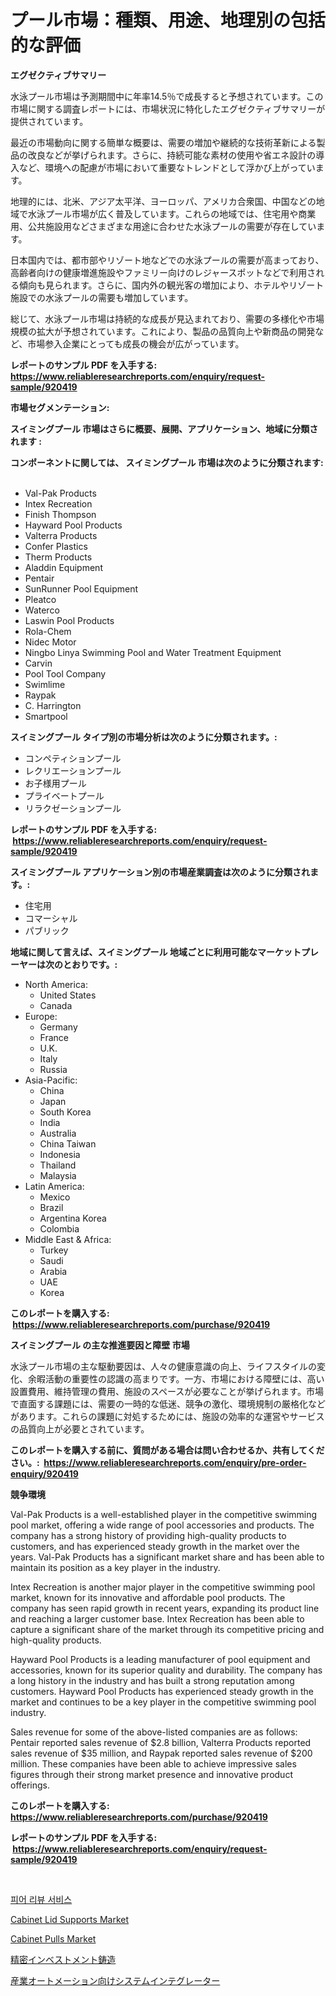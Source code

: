 <p><h1>プール市場：種類、用途、地理別の包括的な評価</h1></p><p><strong>エグゼクティブサマリー</strong></p>
<p><p>水泳プール市場は予測期間中に年率14.5％で成長すると予想されています。この市場に関する調査レポートには、市場状況に特化したエグゼクティブサマリーが提供されています。</p><p>最近の市場動向に関する簡単な概要は、需要の増加や継続的な技術革新による製品の改良などが挙げられます。さらに、持続可能な素材の使用や省エネ設計の導入など、環境への配慮が市場において重要なトレンドとして浮かび上がっています。</p><p>地理的には、北米、アジア太平洋、ヨーロッパ、アメリカ合衆国、中国などの地域で水泳プール市場が広く普及しています。これらの地域では、住宅用や商業用、公共施設用などさまざまな用途に合わせた水泳プールの需要が存在しています。</p><p>日本国内では、都市部やリゾート地などでの水泳プールの需要が高まっており、高齢者向けの健康増進施設やファミリー向けのレジャースポットなどで利用される傾向も見られます。さらに、国内外の観光客の増加により、ホテルやリゾート施設での水泳プールの需要も増加しています。</p><p>総じて、水泳プール市場は持続的な成長が見込まれており、需要の多様化や市場規模の拡大が予想されています。これにより、製品の品質向上や新商品の開発など、市場参入企業にとっても成長の機会が広がっています。</p></p>
<p><strong>レポートのサンプル PDF を入手する: <a href="https://www.reliableresearchreports.com/enquiry/request-sample/920419">https://www.reliableresearchreports.com/enquiry/request-sample/920419</a></strong></p>
<p><strong>市場セグメンテーション:</strong></p>
<p><strong> スイミングプール 市場はさらに概要、展開、アプリケーション、地域に分類されます :</strong></p>
<p><strong>コンポーネントに関しては、 スイミングプール 市場は次のように分類されます: &nbsp;</strong></p>
<p><ul><li>Val-Pak Products</li><li>Intex Recreation</li><li>Finish Thompson</li><li>Hayward Pool Products</li><li>Valterra Products</li><li>Confer Plastics</li><li>Therm Products</li><li>Aladdin Equipment</li><li>Pentair</li><li>SunRunner Pool Equipment</li><li>Pleatco</li><li>Waterco</li><li>Laswin Pool Products</li><li>Rola-Chem</li><li>Nidec Motor</li><li>Ningbo Linya Swimming Pool and Water Treatment Equipment</li><li>Carvin</li><li>Pool Tool Company</li><li>Swimlime</li><li>Raypak</li><li>C. Harrington</li><li>Smartpool</li></ul></p>
<p><strong> スイミングプール タイプ別の市場分析は次のように分類されます。:</strong></p>
<p><ul><li>コンペティションプール</li><li>レクリエーションプール</li><li>お子様用プール</li><li>プライベートプール</li><li>リラクゼーションプール</li></ul></p>
<p><strong>レポートのサンプル PDF を入手する: &nbsp;<a href="https://www.reliableresearchreports.com/enquiry/request-sample/920419">https://www.reliableresearchreports.com/enquiry/request-sample/920419</a></strong></p>
<p><strong> スイミングプール アプリケーション別の市場産業調査は次のように分類されます。:</strong></p>
<p><ul><li>住宅用</li><li>コマーシャル</li><li>パブリック</li></ul></p>
<p><strong>地域に関して言えば、スイミングプール 地域ごとに利用可能なマーケットプレーヤーは次のとおりです。:</strong></p>
<p><ul>
    <li>
        North America:
        <ul>
            <li>United States</li>
            <li>Canada</li>
        </ul>
    </li>
    <li>
        Europe:
        <ul>
            <li>Germany</li>
            <li>France</li>
            <li>U.K.</li>
            <li>Italy</li>
            <li>Russia</li>
        </ul>
    </li>
    <li>
        Asia-Pacific:
        <ul>
            <li>China</li>
            <li>Japan</li>
            <li>South Korea</li>
            <li>India</li>
            <li>Australia</li>
            <li>China Taiwan</li>
            <li>Indonesia</li>
            <li>Thailand</li>
            <li>Malaysia</li>
        </ul>
    </li>
    <li>
        Latin America:
        <ul>
            <li>Mexico</li>
            <li>Brazil</li>
            <li>Argentina Korea</li>
            <li>Colombia</li>
        </ul>
    </li>
    <li>
        Middle East & Africa:
        <ul>
            <li>Turkey</li>
            <li>Saudi</li>
            <li>Arabia</li>
            <li>UAE</li>
            <li>Korea</li>
        </ul>
    </li>
    </ul></p>
<p><strong>このレポートを購入する: &nbsp;<a href="https://www.reliableresearchreports.com/purchase/920419">https://www.reliableresearchreports.com/purchase/920419</a></strong></p>
<p><strong>スイミングプール の主な推進要因と障壁 市場</strong></p>
<p><p>水泳プール市場の主な駆動要因は、人々の健康意識の向上、ライフスタイルの変化、余暇活動の重要性の認識の高まりです。一方、市場における障壁には、高い設置費用、維持管理の費用、施設のスペースが必要なことが挙げられます。市場で直面する課題には、需要の一時的な低迷、競争の激化、環境規制の厳格化などがあります。これらの課題に対処するためには、施設の効率的な運営やサービスの品質向上が必要とされています。</p></p>
<p><strong>このレポートを購入する前に、質問がある場合は問い合わせるか、共有してください。:&nbsp; <a href="https://www.reliableresearchreports.com/enquiry/pre-order-enquiry/920419">https://www.reliableresearchreports.com/enquiry/pre-order-enquiry/920419</a></strong></p>
<p><strong>競争環境</strong></p>
<p><p>Val-Pak Products is a well-established player in the competitive swimming pool market, offering a wide range of pool accessories and products. The company has a strong history of providing high-quality products to customers, and has experienced steady growth in the market over the years. Val-Pak Products has a significant market share and has been able to maintain its position as a key player in the industry.</p><p>Intex Recreation is another major player in the competitive swimming pool market, known for its innovative and affordable pool products. The company has seen rapid growth in recent years, expanding its product line and reaching a larger customer base. Intex Recreation has been able to capture a significant share of the market through its competitive pricing and high-quality products.</p><p>Hayward Pool Products is a leading manufacturer of pool equipment and accessories, known for its superior quality and durability. The company has a long history in the industry and has built a strong reputation among customers. Hayward Pool Products has experienced steady growth in the market and continues to be a key player in the competitive swimming pool industry.</p><p>Sales revenue for some of the above-listed companies are as follows: Pentair reported sales revenue of $2.8 billion, Valterra Products reported sales revenue of $35 million, and Raypak reported sales revenue of $200 million. These companies have been able to achieve impressive sales figures through their strong market presence and innovative product offerings.</p></p>
<p><strong>このレポートを購入する: &nbsp; <a href="https://www.reliableresearchreports.com/purchase/920419">https://www.reliableresearchreports.com/purchase/920419</a></strong></p>
<p><strong>レポートのサンプル PDF を入手する: &nbsp;<a href="https://www.reliableresearchreports.com/enquiry/request-sample/920419">https://www.reliableresearchreports.com/enquiry/request-sample/920419</a></strong><strong></strong></p>
<p>&nbsp;</p>
<p><p><a href="https://github.com/jntpkh496620/Market-Research-Report-List-1/blob/main/2894214183194.md">피어 리뷰 서비스</a></p><p><a href="https://issuu.com/reportprime-2/docs/cabinet-lid-supports-market-size-2030.pptx">Cabinet Lid Supports Market</a></p><p><a href="https://issuu.com/reportprime-2/docs/cabinet-pulls-market-size-2030.pptx">Cabinet Pulls Market</a></p><p><a href="https://github.com/lababdou/Market-Research-Report-List-2/blob/main/8586200183139.md">精密インベストメント鋳造</a></p><p><a href="https://github.com/bevdtkn4419963/Market-Research-Report-List-1/blob/main/7363875183140.md">産業オートメーション向けシステムインテグレーター</a></p></p>